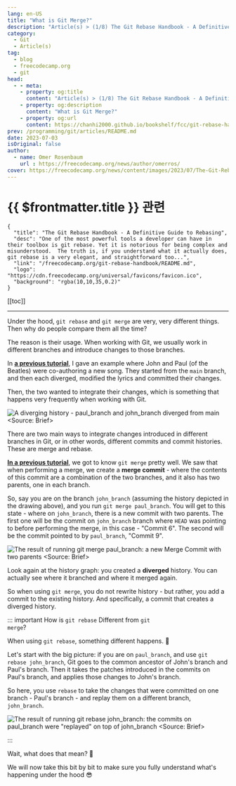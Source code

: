 ```yaml
---
lang: en-US
title: "What is Git Merge?"
description: "Article(s) > (1/8) The Git Rebase Handbook - A Definitive Guide to Rebasing"
category:
  - Git
  - Article(s)
tag:
  - blog
  - freecodecamp.org
  - git
head:
  - - meta:
    - property: og:title
      content: "Article(s) > (1/8) The Git Rebase Handbook - A Definitive Guide to Rebasing"
    - property: og:description
      content: "What is Git Merge?"
    - property: og:url
      content: https://chanhi2000.github.io/bookshelf/fcc/git-rebase-handbook/what-is-git-merge.html
prev: /programming/git/articles/README.md
date: 2023-07-03
isOriginal: false
author:
  - name: Omer Rosenbaum
    url : https://freecodecamp.org/news/author/omerros/
cover: https://freecodecamp.org/news/content/images/2023/07/The-Git-Rebase-Handbook-Book-Cover--1-.png
---
```


# {{ $frontmatter.title }} 관련

```component VPCard
{
  "title": "The Git Rebase Handbook - A Definitive Guide to Rebasing",
  "desc": "One of the most powerful tools a developer can have in their toolbox is git rebase. Yet it is notorious for being complex and misunderstood.  The truth is, if you understand what it actually does, git rebase is a very elegant, and straightforward too...",
  "link": "/freecodecamp.org/git-rebase-handbook/README.md",
  "logo": "https://cdn.freecodecamp.org/universal/favicons/favicon.ico",
  "background": "rgba(10,10,35,0.2)"
}
```

[[toc]]

---

<SiteInfo
  name="The Git Rebase Handbook - A Definitive Guide to Rebasing"
  desc="One of the most powerful tools a developer can have in their toolbox is git rebase. Yet it is notorious for being complex and misunderstood.  The truth is, if you understand what it actually does, git rebase is a very elegant, and straightforward too..."
  url="https://freecodecamp.org/news/git-rebase-handbook#heading-what-is-git-merge"
  logo="https://cdn.freecodecamp.org/universal/favicons/favicon.ico"
  preview="https://freecodecamp.org/news/content/images/2023/07/The-Git-Rebase-Handbook-Book-Cover--1-.png"/>

Under the hood, `git rebase` and `git merge` are very, very different things. Then why do people compare them all the time?

The reason is their usage. When working with Git, we usually work in different branches and introduce changes to those branches.

In [**a previous tutorial**](/freecodecamp.org/the-definitive-guide-to-git-merge/how-gits-3-way-merge-algorithm-works.md), I gave an example where John and Paul (of the Beatles) were co-authoring a new song. They started from the <VPIcon icon="fa-brands fa-code-branch"/>`main` branch, and then each diverged, modified the lyrics and committed their changes.

Then, the two wanted to integrate their changes, which is something that happens very frequently when working with Git.

![A diverging history - <VPIcon icon="fas fa-code-branch"/>`paul_branch` and <VPIcon icon="fas fa-code-branch"/>`john_branch` diverged from <VPIcon icon="fa-brands fa-code-branch"/>`main`<br/><Source: [<VPIcon icon="fa-brands fa-youtube"/>Brief](https://youtu.be/3VFsitGUB3s)>](https://freecodecamp.org/news/content/images/2023/06/image-197.png)

There are two main ways to integrate changes introduced in different branches in Git, or in other words, different commits and commit histories. These are merge and rebase.

[**In a previous tutorial**](/freecodecamp.org/the-definitive-guide-to-git-merge/README.md), we got to know `git merge` pretty well. We saw that when performing a merge, we create a **merge commit** - where the contents of this commit are a combination of the two branches, and it also has two parents, one in each branch.

So, say you are on the branch <VPIcon icon="fas fa-code-branch"/>`john_branch` (assuming the history depicted in the drawing above), and you run `git merge paul_branch`. You will get to this state - where on <VPIcon icon="fas fa-code-branch"/>`john_branch`, there is a new commit with two parents. The first one will be the commit on <VPIcon icon="fas fa-code-branch"/>`john_branch` branch where `HEAD` was pointing to before performing the merge, in this case - "Commit 6". The second will be the commit pointed to by <VPIcon icon="fas fa-code-branch"/>`paul_branch`, "Commit 9".

![The result of running `git merge paul_branch`: a new Merge Commit with two parents<br/><Source: [<VPIcon icon="fa-brands fa-youtube"/>Brief](https://youtu.be/3VFsitGUB3s)>](https://freecodecamp.org/news/content/images/2023/06/image-196.png)

Look again at the history graph: you created a **diverged** history. You can actually see where it branched and where it merged again.

So when using `git merge`, you do not rewrite history - but rather, you add a commit to the existing history. And specifically, a commit that creates a diverged history.

::: important How is <code>git rebase</code> Different from <code>git merge</code>?

When using `git rebase`, something different happens. 🥁

Let's start with the big picture: if you are on <VPIcon icon="fas fa-code-branch"/>`paul_branch`, and use `git rebase john_branch`, Git goes to the common ancestor of John's branch and Paul's branch. Then it takes the patches introduced in the commits on Paul's branch, and applies those changes to John's branch.

So here, you use `rebase` to take the changes that were committed on one branch - Paul's branch - and replay them on a different branch, <VPIcon icon="fas fa-code-branch"/>`john_branch`.

![The result of running `git rebase john_branch`: the commits on <VPIcon icon="fas fa-code-branch"/>`paul_branch` were "replayed" on top of <VPIcon icon="fas fa-code-branch"/>`john_branch`<br/><Source: [<VPIcon icon="fa-brands fa-youtube"/>Brief](https://youtu.be/3VFsitGUB3s)>](https://freecodecamp.org/news/content/images/2023/06/image-198.png)

:::

Wait, what does that mean? 🤔

We will now take this bit by bit to make sure you fully understand what's happening under the hood 😎
